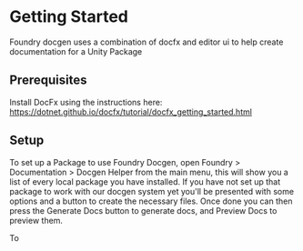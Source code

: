 # Getting Started

Foundry docgen uses a combination of docfx and editor ui to help create documentation for a Unity Package

## Prerequisites

Install DocFx using the instructions here: https://dotnet.github.io/docfx/tutorial/docfx_getting_started.html

## Setup

To set up a Package to use Foundry Docgen, open Foundry > Documentation > Docgen Helper from the main menu, this will 
show you a list of every local package you have installed. If you have not set up that package to work with our docgen 
system yet you'll be presented with some options and a button to create the necessary files. Once done you can then 
press the Generate Docs button to generate docs, and Preview Docs to preview them.

To 

